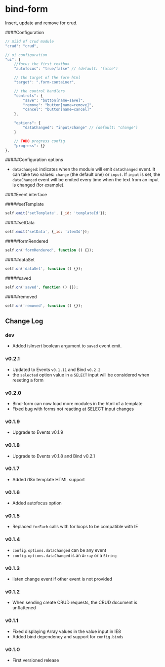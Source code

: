 bind-form
====

Insert, update and remove for crud.

####Configuration
```js
// miid of crud module
"crud": "crud",

// ui configuration
"ui": {
    //focus the first textbox
    "autofocus": "true/false" // (default: "false")

    // the target of the form html
    "target": ".form-container",

    // the control handlers
    "controls": {
        "save": "button[name=save]",
        "remove": "button[name=remove]",
        "cancel": "button[name=cancel]"
    },

    "options": {
        "dataChanged": "input/change" // (default: "change")
    }

    // TODO progress config
    "progress": {}
},
```

#####Configuration options

 - `dataChanged`: indicates when the module will emit `dataChanged` event. It can take two values: `change` (the default one) or `input`. If `input` is set, the `dataChanged` event will be emited every time when the text from an input is changed (for example).

####Event interface

#####setTemplate
```js
self.emit('setTemplate', {_id: 'templateId'});
```

#####setData
```js
self.emit('setData', {_id: 'itemId'});
```

#####formRendered
```js
self.on('formRendered', function () {});
```

#####dataSet
```js
self.on('dataSet', function () {});
```

#####saved
```js
self.on('saved', function () {});
```

#####removed
```js
self.on('removed', function () {});
```

## Change Log

### dev
- Added isInsert boolean argument to `saved` event emit.

### v0.2.1

- Updated to Events `v0.1.11` and Bind `v0.2.2`
- the `selected` option value in a `SELECT` input will be considered when reseting a form

### v0.2.0

- Bind-form can now load more modules in the html of a template
- Fixed bug with forms not reacting at SELECT input changes

### v0.1.9

- Upgrade to Events v0.1.9

### v0.1.8

- Upgrade to Events v0.1.8 and Bind v0.2.1

### v0.1.7

- Added i18n template HTML support

### v0.1.6

- Added autofocus option

### v0.1.5

- Replaced `forEach` calls with for loops to be compatible with IE

### v0.1.4

- `config.options.dataChanged` can be any event
- `config.options.dataChanged` is an `Array` or a `String`

### v0.1.3

- listen change event if other event is not provided

### v0.1.2

- When sending create CRUD requests, the CRUD document is unflattened

### v0.1.1

- Fixed displaying Array values in the value input in IE8
- Added bind dependency and support for `config.binds`

### v0.1.0

- First versioned release


